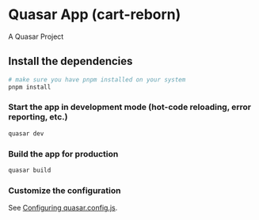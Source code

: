 # Quasar App (cart-reborn)

A Quasar Project

## Install the dependencies
```bash
# make sure you have pnpm installed on your system
pnpm install
```

### Start the app in development mode (hot-code reloading, error reporting, etc.)
```bash
quasar dev
```


### Build the app for production
```bash
quasar build
```

### Customize the configuration
See [Configuring quasar.config.js](https://v2.quasar.dev/quasar-cli-vite/quasar-config-js).
